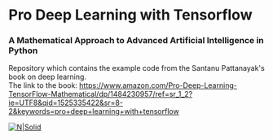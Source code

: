 # Pro Deep Learning with Tensorflow
### A Mathematical Approach to Advanced Artificial Intelligence in Python
Repository which contains the example code from the Santanu Pattanayak's book on deep learning.  
The link to the book: https://www.amazon.com/Pro-Deep-Learning-TensorFlow-Mathematical/dp/1484230957/ref=sr_1_2?ie=UTF8&qid=1525335422&sr=8-2&keywords=pro+deep+learning+with+tensorflow  
  
[![N|Solid](https://www.booktopia.com.au/http_coversbooktopiacomau/big/9781484230954/pro-deep-learning-with-tensorflow.jpg)](https://nodesource.com/products/nsolid)
